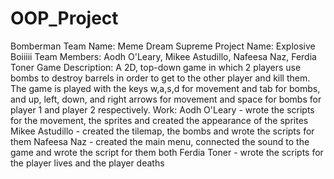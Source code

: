 # OOP_Project
Bomberman
Team Name: Meme Dream Supreme
Project Name: Explosive Boiiiii
Team Members: Aodh O'Leary, Mikee Astudillo, Nafeesa Naz, Ferdia Toner
Game Description: A 2D, top-down game in which 2 players use bombs to destroy barrels in order to get to the other player and kill them. The game is played with the keys w,a,s,d for movement and tab for bombs,
		  and up, left, down, and right arrows for movement and space for bombs for player 1 and player 2 respectively.
Work: Aodh O'Leary - wrote the scripts for the movement, the sprites and created the appearance of the sprites
      Mikee Astudillo - created the tilemap, the bombs and wrote the scripts for them
      Nafeesa Naz - created the main menu, connected the sound to the game and wrote the script for them both
      Ferdia Toner - wrote the scripts for the player lives and the player deaths
